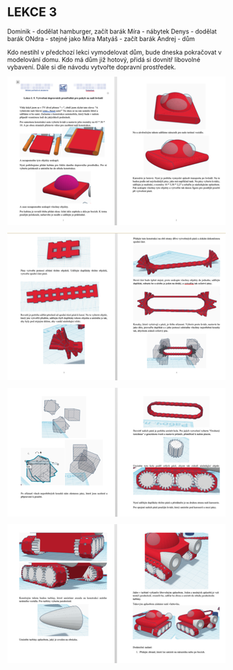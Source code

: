 # LEKCE 3

Dominik - dodělat hamburger, začít barák
Míra - nábytek
Denys - dodělat barák 
ONdra - stejné jako Míra
Matyáš - začít barák
Andrej - dům

Kdo nestihl v předchozí lekci vymodelovat dům, bude dneska pokračovat v modelování domu. Kdo má dům již hotový, přidá si dovnitř libovolné vybavení. 
Dále si dle návodu vytvořte dopravní prostředek.

![1](lekce3_1.png)

![2](lekce3_2.png)

![3](lekce3_3.png)

![4](lekce3_4.png)
